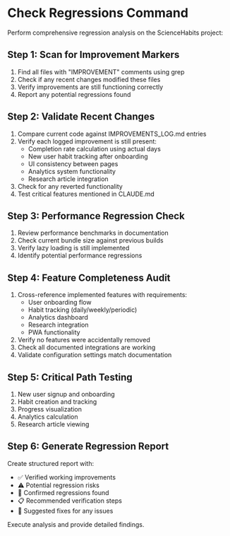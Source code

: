 # Check Regressions Command

Perform comprehensive regression analysis on the ScienceHabits project:

## Step 1: Scan for Improvement Markers
1. Find all files with "IMPROVEMENT" comments using grep
2. Check if any recent changes modified these files
3. Verify improvements are still functioning correctly
4. Report any potential regressions found

## Step 2: Validate Recent Changes
1. Compare current code against IMPROVEMENTS_LOG.md entries
2. Verify each logged improvement is still present:
   - Completion rate calculation using actual days
   - New user habit tracking after onboarding
   - UI consistency between pages
   - Analytics system functionality
   - Research article integration
3. Check for any reverted functionality
4. Test critical features mentioned in CLAUDE.md

## Step 3: Performance Regression Check
1. Review performance benchmarks in documentation
2. Check current bundle size against previous builds
3. Verify lazy loading is still implemented
4. Identify potential performance regressions

## Step 4: Feature Completeness Audit
1. Cross-reference implemented features with requirements:
   - User onboarding flow
   - Habit tracking (daily/weekly/periodic)
   - Analytics dashboard
   - Research integration
   - PWA functionality
2. Verify no features were accidentally removed
3. Check all documented integrations are working
4. Validate configuration settings match documentation

## Step 5: Critical Path Testing
1. New user signup and onboarding
2. Habit creation and tracking
3. Progress visualization
4. Analytics calculation
5. Research article viewing

## Step 6: Generate Regression Report
Create structured report with:
- ✅ Verified working improvements
- ⚠️ Potential regression risks
- 🔴 Confirmed regressions found
- 📋 Recommended verification steps
- 🔧 Suggested fixes for any issues

Execute analysis and provide detailed findings.